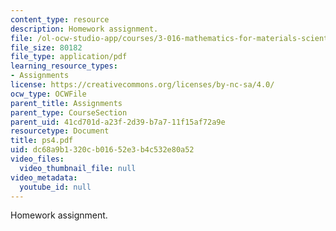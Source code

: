 ```yaml
---
content_type: resource
description: Homework assignment.
file: /ol-ocw-studio-app/courses/3-016-mathematics-for-materials-scientists-and-engineers-fall-2005/dc68a9b1320cb01652e3b4c532e80a52_ps4.pdf
file_size: 80182
file_type: application/pdf
learning_resource_types:
- Assignments
license: https://creativecommons.org/licenses/by-nc-sa/4.0/
ocw_type: OCWFile
parent_title: Assignments
parent_type: CourseSection
parent_uid: 41cd701d-a23f-2d39-b7a7-11f15af72a9e
resourcetype: Document
title: ps4.pdf
uid: dc68a9b1-320c-b016-52e3-b4c532e80a52
video_files:
  video_thumbnail_file: null
video_metadata:
  youtube_id: null
---
```

Homework assignment.